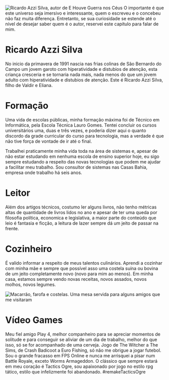 ![Ricardo Azzi Silva, autor de E Houve Guerra nos Céus](ricardo-azzi-silva)
O importante é que este universo seja imersivo e interessante, quem o escreveu e o concebeu não faz muita diferença. Entretanto, se sua curiosidade se estende até o nível de desejar saber quem é o autor, reservei este capítulo para falar de mim.

# Ricardo Azzi Silva
No inicio da primavera de 1991 nascia nas frias colinas de São Bernardo do Campo um jovem garoto com hiperatividade e distubios de atenção, esta criança cresceria e se tornaria nada mais, nada menos do que um jovem adulto com hiperatividade e distubios de atenção. Este é Ricardo Azzi Silva, filho de Valdir e Eliana.

# Formação
Uma vida de escolas públicas, minha formação máxima foi de Técnico em Informática, pela Escola Técnica Lauro Gomes. Tentei concluir os cursos universitários uma, duas e três vezes, e poderia dizer aqui o quanto discordo da grade curricular do curso para tecnologia, mas a verdade é que não tive força de vontade de ir até o final.

Trabalhei praticamente minha vida toda na área de sistemas e, apesar de não estar estudando em nenhuma escola de ensino superior hoje, eu sigo sempre estudando a respeito das novas tecnologias que podem me ajudar a facilitar meu trabalho. Sou consultor de sistemas nas Casas Bahia, empresa onde trabalho há seis anos.

# Leitor
Além dos artigos técnicos, costumo ler alguns livros, não tenho métricas altas de quantidade de livros lidos no ano e apesar de ter uma queda por filosofia política, economica e legislativa, a maior parte do conteúdo que leio é fantasia e ficção, a leitura de lazer sempre dá um jeito de passar na frente.

# Cozinheiro
É valido informar a respeito de meus talentos culinários. Aprendi a cozinhar com minha mãe e sempre que possível asso uma costela suína ou bovina de um jeito completamente novo (novo para mim ao menos). Em minha casa, estamos sempre vendo novas receitas, novos assados, novos molhos, novos legumes.

![Macarrão, farofa e costelas. Uma mesa servida para alguns amigos que me visitaram](dotes-culinarios-do-azzi)

# Vídeo Games
Meu fiel amigo Play 4, melhor companheiro para se apreciar momentos de solitude e para conseguir se aliviar de um dia de trabalho, melhor do que isso, só se for acompanhado de uma cerveja. Jogo de The Witcher a The Sims, de Crash Badicoot a Euro Fishing, só não me obrigue a jogar futebol. Sou o grande fracasso em FPS Online e nunca me arrisquei a pisar num Battle Royale, exceto Worms Armageddon. O clássico que sempre estará em meu coração é Tactics Ogre, sou apaixonado por jogo no estilo rpg tático, estilo que infelizmente foi abandonado. #remakeTacticsOgre